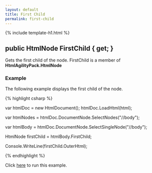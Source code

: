```yaml
---
layout: default
title: First Child
permalink: first-child
---
```


{% include template-h1.html %}

## public HtmlNode FirstChild { get; }

Gets the first child of the node. FirstChild is a member of **HtmlAgilityPack.HtmlNode**

### Example

The following example displays the first child of the node.

{% highlight csharp %}

var htmlDoc = new HtmlDocument();
htmlDoc.LoadHtml(html);

var htmlNodes = htmlDoc.DocumentNode.SelectNodes("//body");

var htmlBody = htmlDoc.DocumentNode.SelectSingleNode("//body");
		
HtmlNode firstChild = htmlBody.FirstChild;
		
Console.WriteLine(firstChild.OuterHtml);	

{% endhighlight %}

Click [here](https://dotnetfiddle.net/DJeEwt) to run this example.
